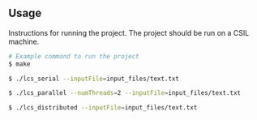 
## Usage

Instructions for running the project. The project should be run on a CSIL machine.

```bash
# Example command to run the project
$ make

$ ./lcs_serial --inputFile=input_files/text.txt

$ ./lcs_parallel --numThreads=2 --inputFile=input_files/text.txt

$ ./lcs_distributed --inputFile=input_files/text.txt
```
